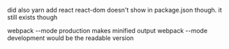 did also yarn add react react-dom
doesn't show in package.json though. it still exists though

webpack --mode production makes minified output
webpack --mode development would be the readable version